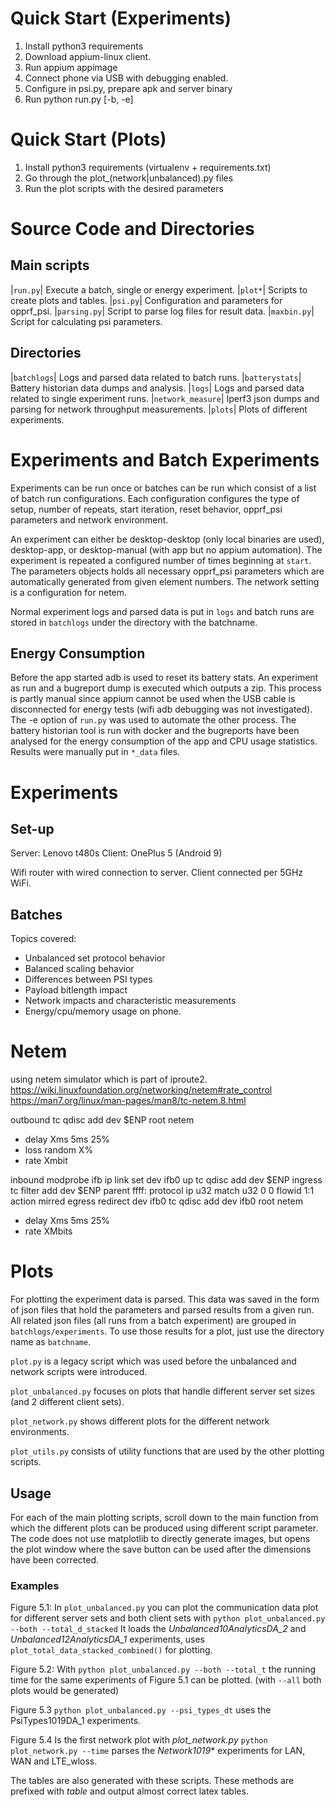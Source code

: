 # Quick Start (Experiments)
1. Install python3 requirements
2. Download appium-linux client.
3. Run appium appimage
4. Connect phone via USB with debugging enabled.
5. Configure in psi.py, prepare apk and server binary
6. Run python run.py [-b, -e]

# Quick Start (Plots)
1. Install python3 requirements (virtualenv + requirements.txt)
2. Go through the plot_(network|unbalanced).py files
3. Run the plot scripts with the desired parameters


# Source Code and Directories
## Main scripts
|`run.py`| Execute a batch, single or energy experiment. 
|`plot*`| Scripts to create plots and tables. 
|`psi.py`| Configuration and parameters for opprf_psi.
|`parsing.py`| Script to parse log files for result data.
|`maxbin.py`| Script for calculating psi parameters.

## Directories
|`batchlogs`| Logs and parsed data related to batch runs.
|`batterystats`| Battery historian data dumps and analysis.
|`logs`| Logs and parsed data related to single experiment runs.
|`network_measure`| Iperf3 json dumps and parsing for network throughput
measurements.
|`plots`| Plots of different experiments.

# Experiments and Batch Experiments
Experiments can be run once or batches can be run which consist of a list of
batch run configurations. Each configuration configures the type of setup,
number of repeats, start iteration, reset behavior, opprf_psi parameters and
network environment.

An experiment can either be desktop-desktop (only local binaries are used),
desktop-app, or desktop-manual (with app but no appium automation).
The experiment is repeated a configured number of times beginning at `start`.
The parameters objects holds all necessary opprf_psi parameters which are
automatically generated from given element numbers. The network setting is a
configuration for netem.

Normal experiment logs and parsed data is put in `logs` and batch runs are
stored in `batchlogs` under the directory with the batchname.

## Energy Consumption
Before the app started adb is used to reset its battery stats. An experiment as
run and a bugreport dump is executed which outputs a zip. This process is partly
manual since appium cannot be used when the USB cable is disconnected for
energy tests (wifi adb debugging was not investigated). The -e option of
`run.py` was used to automate the other process.
The battery historian tool is run with docker and the bugreports have been
analysed for the energy consumption of the app and CPU usage statistics. Results
were manually put in `*_data` files.


# Experiments

## Set-up
Server: Lenovo t480s
Client: OnePlus 5 (Android 9)

Wifi router with wired connection to server.
Client connected per 5GHz WiFi. 

## Batches
Topics covered:
* Unbalanced set protocol behavior
* Balanced scaling behavior
* Differences between PSI types
* Payload bitlength impact
* Network impacts and characteristic measurements
* Energy/cpu/memory usage on phone.

# Netem
using netem simulator which is part of iproute2.
https://wiki.linuxfoundation.org/networking/netem#rate_control
https://man7.org/linux/man-pages/man8/tc-netem.8.html

outbound
tc qdisc add dev $ENP root netem
* delay Xms 5ms 25%
* loss random X% 
* rate Xmbit

inbound
modprobe ifb
ip link set dev ifb0 up
tc qdisc add dev $ENP ingress
tc filter add dev $ENP parent ffff: protocol ip u32 match u32 0 0 flowid 1:1 action mirred egress redirect dev ifb0 
tc qdisc add dev ifb0 root netem
* delay Xms 5ms 25%
* rate XMbits


# Plots
For plotting the experiment data is parsed. This data was saved in the form of json files that hold the parameters and parsed results from a given run. All related json files (all runs from a batch experiment) are grouped in
 `batchlogs/experiments`. To use those results for a plot, just use the directory name as `batchname`.

`plot.py` is a legacy script which was used before the unbalanced and network scripts were introduced.

`plot_unbalanced.py` focuses on plots that handle different server set sizes (and 2 different client sets).

`plot_network.py` shows different plots for the different network environments.

`plot_utils.py` consists of utility functions that are used by the other plotting scripts.

## Usage
For each of the main plotting scripts, scroll down to the main function from which the different plots can be produced using different script parameter. The code does not use matplotlib to directly generate images, but opens the plot window where the save button can be used after the dimensions have been corrected.

### Examples

Figure 5.1:
In `plot_unbalanced.py` you can plot the communication data plot for different server sets and both client sets with `python plot_unbalanced.py --both --total_d_stacked` 
It loads the _Unbalanced10AnalyticsDA\_2_ and _Unbalanced12AnalyticsDA\_1_ experiments, uses `plot_total_data_stacked_combined()` for plotting.

Figure 5.2:
With `python plot_unbalanced.py --both --total_t` the running time for the same experiments of Figure 5.1 can be plotted. (with `--all` both plots would be generated)

Figure 5.3
`python plot_unbalanced.py --psi_types_dt` uses the PsiTypes1019DA_1 experiments.

Figure 5.4
Is the first network plot with _plot\_network.py_
`python plot_network.py --time` parses the _Network1019_* experiments for LAN, WAN and LTE_wloss.

The tables are also generated with these scripts. These methods are prefixed with _table_ and output almost correct latex tables.